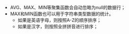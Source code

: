 * AVG、MAX、MIN等聚集函数会自动忽略为null的数据行；
* MAX和MIN函数也可以用于字符串类型数据的统计。
  * 如果是英语字母，则按照A-Z的顺序排序；
  * 如果是汉字，则按照全拼拼音进行排序；

